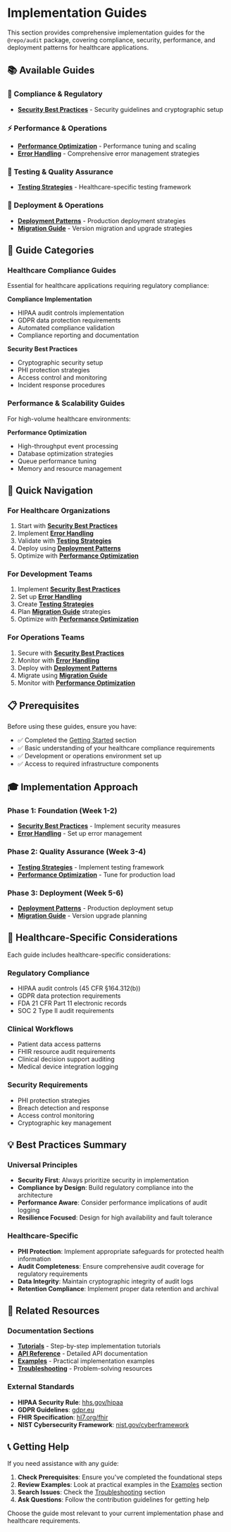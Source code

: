 # Implementation Guides

This section provides comprehensive implementation guides for the `@repo/audit` package, covering compliance, security, performance, and deployment patterns for healthcare applications.

## 📚 Available Guides

### 🏥 Compliance & Regulatory
- **[Security Best Practices](./security-best-practices.md)** - Security guidelines and cryptographic setup

### ⚡ Performance & Operations
- **[Performance Optimization](./performance-optimization.md)** - Performance tuning and scaling
- **[Error Handling](./error-handling.md)** - Comprehensive error management strategies

### 🧪 Testing & Quality Assurance
- **[Testing Strategies](./testing-strategies.md)** - Healthcare-specific testing framework

### 🚀 Deployment & Operations
- **[Deployment Patterns](./deployment-patterns.md)** - Production deployment strategies
- **[Migration Guide](./migration-guide.md)** - Version migration and upgrade strategies

## 🎯 Guide Categories

### Healthcare Compliance Guides
Essential for healthcare applications requiring regulatory compliance:

**Compliance Implementation**
- HIPAA audit controls implementation
- GDPR data protection requirements
- Automated compliance validation
- Compliance reporting and documentation

**Security Best Practices**
- Cryptographic security setup
- PHI protection strategies
- Access control and monitoring
- Incident response procedures

### Performance & Scalability Guides
For high-volume healthcare environments:

**Performance Optimization**
- High-throughput event processing
- Database optimization strategies
- Queue performance tuning
- Memory and resource management

## 🚀 Quick Navigation

### For Healthcare Organizations
1. Start with **[Security Best Practices](./security-best-practices.md)**
2. Implement **[Error Handling](./error-handling.md)**
3. Validate with **[Testing Strategies](./testing-strategies.md)**
4. Deploy using **[Deployment Patterns](./deployment-patterns.md)**
5. Optimize with **[Performance Optimization](./performance-optimization.md)**

### For Development Teams
1. Implement **[Security Best Practices](./security-best-practices.md)**
2. Set up **[Error Handling](./error-handling.md)**
3. Create **[Testing Strategies](./testing-strategies.md)**
4. Plan **[Migration Guide](./migration-guide.md)** strategies
5. Optimize with **[Performance Optimization](./performance-optimization.md)**

### For Operations Teams
1. Secure with **[Security Best Practices](./security-best-practices.md)**
2. Monitor with **[Error Handling](./error-handling.md)**
3. Deploy with **[Deployment Patterns](./deployment-patterns.md)**
4. Migrate using **[Migration Guide](./migration-guide.md)**
5. Monitor with **[Performance Optimization](./performance-optimization.md)**

## 📋 Prerequisites

Before using these guides, ensure you have:

- ✅ Completed the [Getting Started](../getting-started/) section
- ✅ Basic understanding of your healthcare compliance requirements
- ✅ Development or operations environment set up
- ✅ Access to required infrastructure components

## 🎓 Implementation Approach

### Phase 1: Foundation (Week 1-2)
- **[Security Best Practices](./security-best-practices.md)** - Implement security measures
- **[Error Handling](./error-handling.md)** - Set up error management

### Phase 2: Quality Assurance (Week 3-4)
- **[Testing Strategies](./testing-strategies.md)** - Implement testing framework
- **[Performance Optimization](./performance-optimization.md)** - Tune for production load

### Phase 3: Deployment (Week 5-6)
- **[Deployment Patterns](./deployment-patterns.md)** - Production deployment setup
- **[Migration Guide](./migration-guide.md)** - Version upgrade planning

## 🏥 Healthcare-Specific Considerations

Each guide includes healthcare-specific considerations:

### Regulatory Compliance
- HIPAA audit controls (45 CFR §164.312(b))
- GDPR data protection requirements
- FDA 21 CFR Part 11 electronic records
- SOC 2 Type II audit requirements

### Clinical Workflows
- Patient data access patterns
- FHIR resource audit requirements
- Clinical decision support auditing
- Medical device integration logging

### Security Requirements
- PHI protection strategies
- Breach detection and response
- Access control monitoring
- Cryptographic key management

## 💡 Best Practices Summary

### Universal Principles
- **Security First**: Always prioritize security in implementation
- **Compliance by Design**: Build regulatory compliance into the architecture
- **Performance Aware**: Consider performance implications of audit logging
- **Resilience Focused**: Design for high availability and fault tolerance

### Healthcare-Specific
- **PHI Protection**: Implement appropriate safeguards for protected health information
- **Audit Completeness**: Ensure comprehensive audit coverage for regulatory requirements
- **Data Integrity**: Maintain cryptographic integrity of audit logs
- **Retention Compliance**: Implement proper data retention and archival

## 🔗 Related Resources

### Documentation Sections
- **[Tutorials](../tutorials/)** - Step-by-step implementation tutorials
- **[API Reference](../api-reference/)** - Detailed API documentation
- **[Examples](../examples/)** - Practical implementation examples
- **[Troubleshooting](../troubleshooting/)** - Problem-solving resources

### External Standards
- **HIPAA Security Rule**: [hhs.gov/hipaa](https://www.hhs.gov/hipaa/)
- **GDPR Guidelines**: [gdpr.eu](https://gdpr.eu/)
- **FHIR Specification**: [hl7.org/fhir](https://hl7.org/fhir/)
- **NIST Cybersecurity Framework**: [nist.gov/cyberframework](https://www.nist.gov/cyberframework)

## 📞 Getting Help

If you need assistance with any guide:

1. **Check Prerequisites**: Ensure you've completed the foundational steps
2. **Review Examples**: Look at practical examples in the [Examples](../examples/) section
3. **Search Issues**: Check the [Troubleshooting](../troubleshooting/) section
4. **Ask Questions**: Follow the contribution guidelines for getting help

Choose the guide most relevant to your current implementation phase and healthcare requirements.